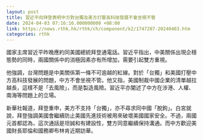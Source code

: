 ```yaml
---
layout: post
title: 習近平向拜登表明中方對台獨及美方打壓高科技發展不會坐視不管
date: 2024-04-03 07:16:16.000000000 +08:00
link: https://news.rthk.hk/rthk/ch/component/k2/1747287-20240403.htm
categories: rthk
---
```


國家主席習近平昨晚應約同美國總統拜登通電話。習近平指出，中美關係出現企穩態勢的同時，兩國關係中的消極因素亦有所增加，需要引起雙方重視。

他強調，台灣問題是中美關係第一條不可逾越的紅線。對於「台獨」和美國打壓中方高科技發展的問題，中方不會坐視不管。他又指，美國制裁中國企業的清單越拉越長，這樣不是「去風險」，而是製造風險。習近平亦闡述了中方在涉港、人權、南海等問題上的立場。

新華社報道，拜登重申，美方不支持「台獨」，亦不尋求同中國「脫鉤」。白宮就說，拜登強調美國會繼續防止美國先進技術被用來破壞美國國家安全。不過，兩國元首都認為，這次通話是坦誠和有建設性，雙方同意繼續保持溝通。而中方歡迎美國財長耶倫和國務卿布林肯近期訪華。
